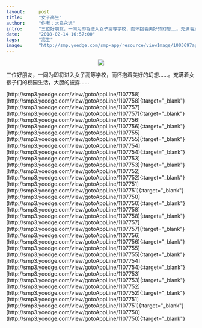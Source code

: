 ```yaml
---
layout:     post
title:      "女子高生"
author:     "作者：大岛永远"
intro:      "三位好朋友，一同为即将进入女子高等学校，而怀抱着美好的幻想……。充满着女孩子们的校园生活，大胆的披露……"
date:       "2018-02-14 16:57:00"
tags:       "高生"
image:      "http://smp.yoedge.com/smp-app/resource/viewImage/1003697appline.png"
---
```

<div style="text-align: center">
<p><img src="http://smp.yoedge.com/smp-app/resource/viewImage/1003697appline.png"/></p>
</div>
<p class="post-meta">
<span>三位好朋友，一同为即将进入女子高等学校，而怀抱着美好的幻想……。充满着女孩子们的校园生活，大胆的披露……</span>
</p>
[http://smp3.yoedge.com/view/gotoAppLine/1107758](http://smp3.yoedge.com/view/gotoAppLine/1107758){:target="_blank"}
[http://smp3.yoedge.com/view/gotoAppLine/1107757](http://smp3.yoedge.com/view/gotoAppLine/1107757){:target="_blank"}
[http://smp3.yoedge.com/view/gotoAppLine/1107756](http://smp3.yoedge.com/view/gotoAppLine/1107756){:target="_blank"}
[http://smp3.yoedge.com/view/gotoAppLine/1107755](http://smp3.yoedge.com/view/gotoAppLine/1107755){:target="_blank"}
[http://smp3.yoedge.com/view/gotoAppLine/1107754](http://smp3.yoedge.com/view/gotoAppLine/1107754){:target="_blank"}
[http://smp3.yoedge.com/view/gotoAppLine/1107753](http://smp3.yoedge.com/view/gotoAppLine/1107753){:target="_blank"}
[http://smp3.yoedge.com/view/gotoAppLine/1107752](http://smp3.yoedge.com/view/gotoAppLine/1107752){:target="_blank"}
[http://smp3.yoedge.com/view/gotoAppLine/1107751](http://smp3.yoedge.com/view/gotoAppLine/1107751){:target="_blank"}
[http://smp3.yoedge.com/view/gotoAppLine/1107750](http://smp3.yoedge.com/view/gotoAppLine/1107750){:target="_blank"}
[http://smp3.yoedge.com/view/gotoAppLine/1107758](http://smp3.yoedge.com/view/gotoAppLine/1107758){:target="_blank"}
[http://smp3.yoedge.com/view/gotoAppLine/1107757](http://smp3.yoedge.com/view/gotoAppLine/1107757){:target="_blank"}
[http://smp3.yoedge.com/view/gotoAppLine/1107756](http://smp3.yoedge.com/view/gotoAppLine/1107756){:target="_blank"}
[http://smp3.yoedge.com/view/gotoAppLine/1107755](http://smp3.yoedge.com/view/gotoAppLine/1107755){:target="_blank"}
[http://smp3.yoedge.com/view/gotoAppLine/1107754](http://smp3.yoedge.com/view/gotoAppLine/1107754){:target="_blank"}
[http://smp3.yoedge.com/view/gotoAppLine/1107753](http://smp3.yoedge.com/view/gotoAppLine/1107753){:target="_blank"}
[http://smp3.yoedge.com/view/gotoAppLine/1107752](http://smp3.yoedge.com/view/gotoAppLine/1107752){:target="_blank"}
[http://smp3.yoedge.com/view/gotoAppLine/1107751](http://smp3.yoedge.com/view/gotoAppLine/1107751){:target="_blank"}
[http://smp3.yoedge.com/view/gotoAppLine/1107750](http://smp3.yoedge.com/view/gotoAppLine/1107750){:target="_blank"}



